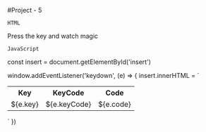 #Project - 5

```HTML```

<!DOCTYPE html>
<html>
  <head>
    <title>Events</title>
  </head>
  <body>
    <div class="project">
      <div id="insert">
        <div class="key">Press the key and watch magic</div>
      </div>
    </div>
  </body>

</html>

```JavaScript```


const insert = document.getElementById('insert')

window.addEventListener('keydown', (e) => {
  insert.innerHTML = `
  <div class = 'color'>
  <table>
  <tr>
    <th>Key</th>
    <th>KeyCode</th>
    <th>Code</th>
  </tr>
  <tr>
    <td>${e.key}</td>
    <td>${e.keyCode}</td>
    <td>${e.code}</td>
  </tr>
  
</table>
  </div>
  `
})